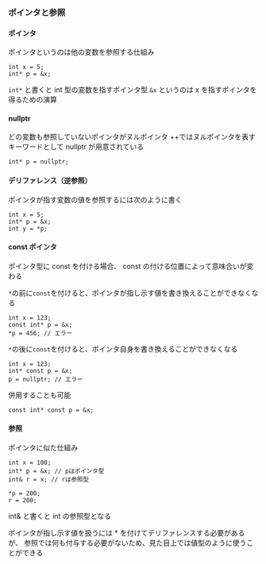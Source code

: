 ### ポインタと参照

#### ポインタ

ポインタというのは他の変数を参照する仕組み

```
int x = 5;
int* p = &x;
```

`int*` と書くと int 型の変数を指すポインタ型
`&x` というのは x を指すポインタを得るための演算

#### nullptr

どの変数も参照していないポインタがヌルポインタ
++ではヌルポインタを表すキーワードとして nullptr が用意されている

```
int* p = nullptr;
```

#### デリファレンス（逆参照）

ポインタが指す変数の値を参照するには次のように書く

```
int x = 5;
int* p = &x;
int y = *p;
```

#### const ポインタ

ポインタ型に const を付ける場合、 const の付ける位置によって意味合いが変わる

`*`の前に`const`を付けると、ポインタが指し示す値を書き換えることができなくなる

```
int x = 123;
const int* p = &x;
*p = 456; // エラー
```

`*`の後に`const`を付けると、ポインタ自身を書き換えることができなくなる

```
int x = 123;
int* const p = &x;
p = nullptr; // エラー
```

併用することも可能

```
const int* const p = &x;
```

#### 参照

ポインタに似た仕組み

```
int x = 100;
int* p = &x; // pはポインタ型
int& r = x; // rは参照型

*p = 200;
r = 200;
```

int& と書くと int の参照型となる

ポインタが指し示す値を扱うには \* を付けてデリファレンスする必要があるが、 参照では何も付与する必要がないため、見た目上では値型のように使うことができる

